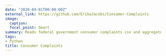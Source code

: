 ```yaml
---
date: "2020-04-01T00:00:00Z"
external_link: https://github.com/ErikaJacobs/Consumer-Complaints
image:
  caption: 
  focal_point: Smart
summary: Reads federal government consumer complaints csv and aggregates summary statistics.
tags:
- Python
title: Consumer Complaints
---
```

